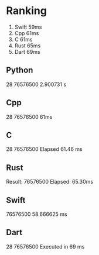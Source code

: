 # Ranking

1. Swift    59ms
2. Cpp      61ms
3. C        61ms
4. Rust     65ms
5. Dart     69ms

## Python
28
76576500
2.900731 s
 
## Cpp
28
76576500
61ms
 
## C
28
76576500
Elapsed 61.46 ms 
 
## Rust
Result: 76576500
Elapsed: 65.30ms
 
## Swift
76576500
58.666625 ms
 
## Dart
28
76576500
Executed in 69 ms